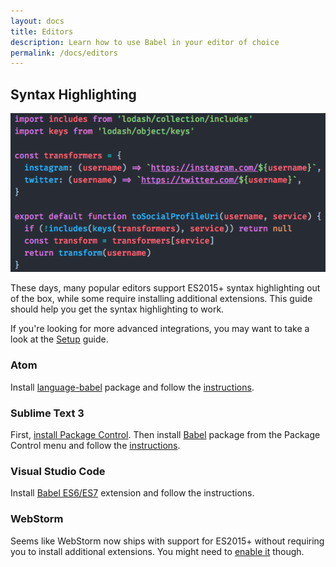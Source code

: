 ```yaml
---
layout: docs
title: Editors
description: Learn how to use Babel in your editor of choice
permalink: /docs/editors
---
```


## Syntax Highlighting

![Syntax Highlighting](/images/syntax-highlighting.png)

These days, many popular editors support ES2015+ syntax highlighting
out of the box, while some require installing additional extensions.
This guide should help you get the syntax highlighting to work.

If you're looking for more advanced integrations, you may want to
take a look at the [Setup](/docs/setup) guide.

### Atom

Install [language-babel](https://atom.io/packages/language-babel) package
and follow the [instructions](https://github.com/gandm/language-babel#installation).

### Sublime Text 3

First, [install Package Control](https://packagecontrol.io/installation).
Then install [Babel](https://packagecontrol.io/packages/Babel) package
from the Package Control menu and follow
the [instructions](https://github.com/babel/babel-sublime#installation).

### Visual Studio Code

Install [Babel ES6/ES7](https://marketplace.visualstudio.com/items?itemName=dzannotti.vscode-babel-coloring)
extension and follow the instructions.

### WebStorm

Seems like WebStorm now ships with support for ES2015+ without requiring you
to install additional extensions. You might need to
[enable it](https://blog.jetbrains.com/webstorm/2015/05/ecmascript-6-in-webstorm-transpiling/) though.
